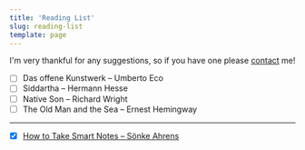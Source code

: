 ```yaml
---
title: 'Reading List'
slug: reading-list
template: page
---
```


I'm very thankful for any suggestions, so if you have one please [contact](/contact/) me!

- [ ] Das offene Kunstwerk – Umberto Eco
- [ ] Siddartha – Hermann Hesse
- [ ] Native Son – Richard Wright
- [ ] The Old Man and the Sea – Ernest Hemingway

---

- [x] [How to Take Smart Notes – Sönke Ahrens](/how-to-take-smart-notes)
